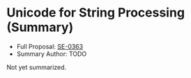 # Unicode for String Processing (Summary)

* Full Proposal: [SE-0363](https://github.com/apple/swift-evolution/blob/main/proposals/0363-unicode-for-string-processing.md)
* Summary Author: TODO

Not yet summarized.
